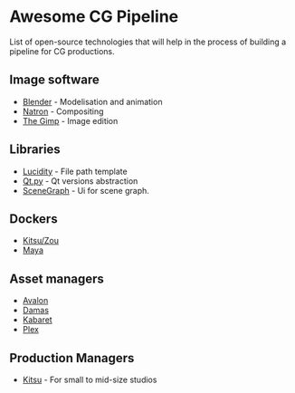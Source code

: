# Awesome CG Pipeline

List of open-source technologies that will help in the process of building a
pipeline for CG productions.

## Image software

* [Blender](https://blender.org) - Modelisation and animation
* [Natron](https://natron.fr) - Compositing 
* [The Gimp](https://www.gimp.org) - Image edition 

## Libraries

* [Lucidity](http://lucidity.readthedocs.io/en/latest/) - File path template 
* [Qt.py](https://github.com/mottosso/Qt.py) - Qt versions abstraction
* [SceneGraph](https://github.com/mfessenden/SceneGraph) - Ui for scene graph.

## Dockers

* [Kitsu/Zou](https://github.com/mottosso/docker-cgwire)
* [Maya](https://github.com/mottosso/docker-maya)

## Asset managers

* [Avalon](https://getavalon.github.io)
* [Damas](http://damas-software.org/)
* [Kabaret](https://pythonhosted.org/kabaret/)
* [Plex](https://github.com/richteralexander/plex)

## Production Managers

* [Kitsu](https://kitsu.cg-wire.com) - For small to mid-size studios
